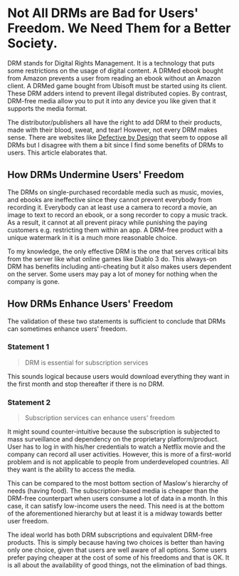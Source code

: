 # Not All DRMs are Bad for Users' Freedom. We Need Them for a Better Society.

DRM stands for Digital Rights Management. It is a technology that puts some restrictions on the usage of digital content. A DRMed ebook bought from Amazon prevents a user from reading an ebook without an Amazon client. A DRMed game bought from Ubisoft must be started using its client. These DRM adders intend to prevent illegal distributed copies. By contrast, DRM-free media allow you to put it into any device you like given that it supports the media format.

The distributor/publishers all have the right to add DRM to their products, made with their blood, sweat, and tear! However, not every DRM makes sense. There are websites like [Defective by Design](https://www.defectivebydesign.org/) that seem to oppose all DRMs but I disagree with them a bit since I find some benefits of DRMs to users. This article elaborates that.

## How DRMs Undermine Users' Freedom

The DRMs on single-purchased recordable media such as music, movies, and ebooks are ineffective since they cannot prevent everybody from recording it. Everybody can at least use a camera to record a movie, an image to text to record an ebook, or a song recorder to copy a music track. As a result, it cannot at all prevent piracy while punishing the paying customers e.g. restricting them within an app. A DRM-free product with a unique watermark in it is a much more reasonable choice.

To my knowledge, the only effective DRM is the one that serves critical bits from the server like what online games like Diablo 3 do. This always-on DRM has benefits including anti-cheating but it also makes users dependent on the server. Some users may pay a lot of money for nothing when the company is gone.

## How DRMs Enhance Users' Freedom

The validation of these two statements is sufficient to conclude that DRMs can sometimes enhance users' freedom.

### Statement 1
> DRM is essential for subscription services

This sounds logical because users would download everything they want in the first month and stop thereafter if there is no DRM.

### Statement 2
> Subscription services can enhance users' freedom

It might sound counter-intuitive because the subscription is subjected to mass surveillance and dependency on the proprietary platform/product. User has to log in with his/her credentials to watch a Netflix movie and the company can record all user activities. However, this is more of a first-world problem and is not applicable to people from underdeveloped countries. All they want is the ability to access the media.

This can be compared to the most bottom section of Maslow's hierarchy of needs (having food). The subscription-based media is cheaper than the DRM-free counterpart when users consume a lot of data in a month. In this case, it can satisfy low-income users the need. This need is at the bottom of the aforementioned hierarchy but at least it is a midway towards better user freedom.

The ideal world has both DRM subscriptions and equivalent DRM-free products. This is simply because having two choices is better than having only one choice, given that users are well aware of all options. Some users prefer paying cheaper at the cost of some of his freedoms and that is OK. It is all about the availability of good things, not the elimination of bad things.
